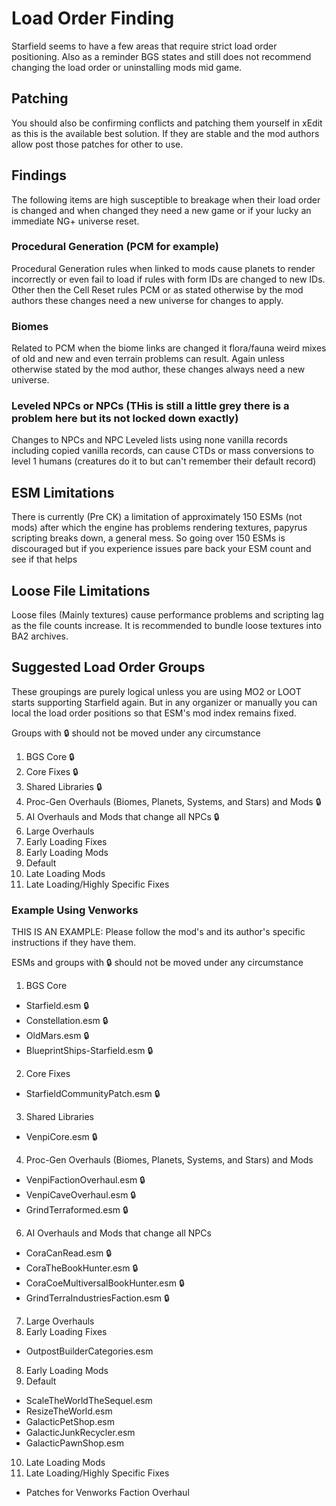 # Load Order Finding

Starfield seems to have a few areas that require strict load order positioning. Also as a reminder BGS states and still does not recommend changing the load order or uninstalling mods mid game. 

## Patching 

You should also be confirming conflicts and patching them yourself in xEdit as this is the available best solution. If they are stable and the mod authors allow post those patches for other to use. 

## Findings

The following items are high susceptible to breakage when their load order is changed and when changed they need a new game or if your lucky an immediate NG+ universe reset. 

### Procedural Generation (PCM for example)

Procedural Generation rules when linked to mods cause planets to render incorrectly or even fail to load if rules with form IDs are changed to new IDs. Other then the Cell Reset rules PCM or as stated otherwise by the mod authors these changes need a new universe for changes to apply. 

### Biomes

Related to PCM when the biome links are changed it flora/fauna weird mixes of old and new and even terrain problems can result. Again unless otherwise stated by the mod author, these changes always need a new universe.

### Leveled NPCs or NPCs (THis is still a little grey there is a problem here but its not locked down exactly)

Changes to NPCs and NPC Leveled lists using none vanilla records including copied vanilla records, can cause CTDs or mass conversions to level 1 humans (creatures do it to but can't remember their default record)

## ESM Limitations

There is currently (Pre CK) a limitation of approximately 150 ESMs (not mods) after which the engine has problems rendering textures, papyrus scripting breaks down, a general mess. So going over 150 ESMs is discouraged but if you experience issues pare back your ESM count and see if that helps

##  Loose File Limitations

Loose files (Mainly textures) cause performance problems and scripting lag as the file counts increase. It is recommended to bundle loose textures into BA2 archives. 

## Suggested Load Order Groups

These groupings are purely logical unless you are using MO2 or LOOT starts supporting Starfield again. But in any organizer or manually you can local the load order positions so that ESM's mod index remains fixed. 

Groups with :lock: should not be moved under any circumstance

1.  BGS Core :lock:
2.  Core Fixes :lock:
3.  Shared Libraries :lock:
4.  Proc-Gen Overhauls (Biomes, Planets, Systems, and Stars) and Mods :lock:
5.  AI Overhauls and Mods that change all NPCs :lock:
6.  Large Overhauls
7.  Early Loading Fixes
8.  Early Loading Mods
9.  Default
10. Late Loading Mods
11. Late Loading/Highly Specific Fixes

### Example Using Venworks

THIS IS AN EXAMPLE: Please follow the mod's and its author's specific instructions if they have them. 

ESMs and groups with :lock: should not be moved under any circumstance

01. BGS Core
  - Starfield.esm :lock:
  - Constellation.esm :lock:
  - OldMars.esm :lock:
  - BlueprintShips-Starfield.esm :lock:
02. Core Fixes
  - StarfieldCommunityPatch.esm :lock:
03. Shared Libraries
  - VenpiCore.esm :lock:
04. Proc-Gen Overhauls (Biomes, Planets, Systems, and Stars) and Mods
  - VenpiFactionOverhaul.esm :lock:
  - VenpiCaveOverhaul.esm :lock:
  - GrindTerraformed.esm :lock:
06. AI Overhauls and Mods that change all NPCs
  - CoraCanRead.esm :lock:
  - CoraTheBookHunter.esm :lock:
  - CoraCoeMultiversalBookHunter.esm :lock:
  - GrindTerraIndustriesFaction.esm :lock:
07. Large Overhauls
08. Early Loading Fixes
  - OutpostBuilderCategories.esm
08. Early Loading Mods
09. Default
  - ScaleTheWorldTheSequel.esm
  - ResizeTheWorld.esm
  - GalacticPetShop.esm
  - GalacticJunkRecycler.esm
  - GalacticPawnShop.esm
10. Late Loading Mods
11. Late Loading/Highly Specific Fixes
  - Patches for Venworks Faction Overhaul
